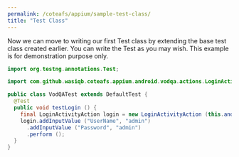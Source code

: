 ```yaml
---
permalink: /coteafs/appium/sample-test-class/
title: "Test Class"
---
```


Now we can move to writing our first Test class by extending the base test class created earlier. You can write the Test as you may wish. This example is for demonstration purpose only.

```java
import org.testng.annotations.Test;

import com.github.wasiqb.coteafs.appium.android.vodqa.actions.LoginActivityAction;

public class VodQATest extends DefaultTest {
  @Test
  public void testLogin () {
    final LoginActivityAction login = new LoginActivityAction (this.androidDevice);
    login.addInputValue ("UserName", "admin")
      .addInputValue ("Password", "admin")
      .perform ();
  }
}
```
